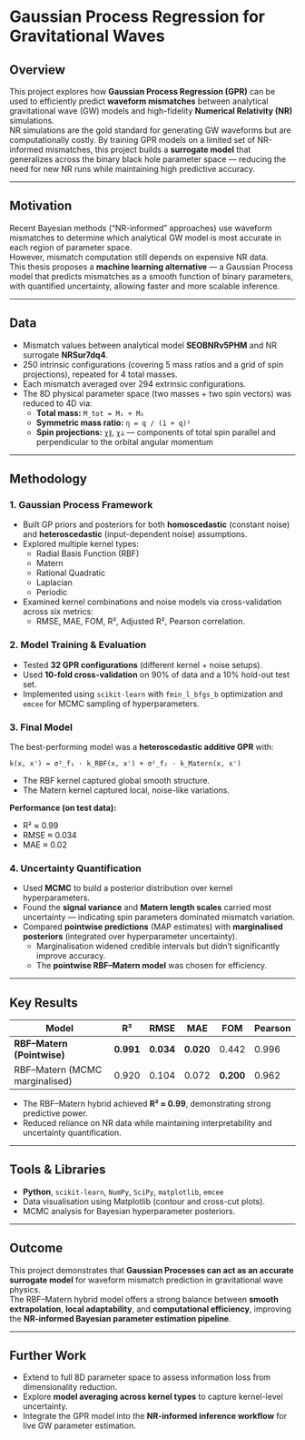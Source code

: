 # Gaussian Process Regression for Gravitational Waves

## Overview  
This project explores how **Gaussian Process Regression (GPR)** can be used to efficiently predict **waveform mismatches** between analytical gravitational wave (GW) models and high-fidelity **Numerical Relativity (NR)** simulations.  
NR simulations are the gold standard for generating GW waveforms but are computationally costly. By training GPR models on a limited set of NR-informed mismatches, this project builds a **surrogate model** that generalizes across the binary black hole parameter space — reducing the need for new NR runs while maintaining high predictive accuracy.

---

## Motivation  
Recent Bayesian methods (“NR-informed” approaches) use waveform mismatches to determine which analytical GW model is most accurate in each region of parameter space.  
However, mismatch computation still depends on expensive NR data.  
This thesis proposes a **machine learning alternative** — a Gaussian Process model that predicts mismatches as a smooth function of binary parameters, with quantified uncertainty, allowing faster and more scalable inference.

---

## Data  
- Mismatch values between analytical model **SEOBNRv5PHM** and NR surrogate **NRSur7dq4**.  
- 250 intrinsic configurations (covering 5 mass ratios and a grid of spin projections), repeated for 4 total masses.  
- Each mismatch averaged over 294 extrinsic configurations.  
- The 8D physical parameter space (two masses + two spin vectors) was reduced to 4D via:  
  - **Total mass:** `M_tot = M₁ + M₂`  
  - **Symmetric mass ratio:** `η = q / (1 + q)²`  
  - **Spin projections:** `χ∥`, `χ⊥` — components of total spin parallel and perpendicular to the orbital angular momentum

---

## Methodology  

### 1. Gaussian Process Framework  
- Built GP priors and posteriors for both **homoscedastic** (constant noise) and **heteroscedastic** (input-dependent noise) assumptions.  
- Explored multiple kernel types:
  - Radial Basis Function (RBF)
  - Matern
  - Rational Quadratic
  - Laplacian
  - Periodic
- Examined kernel combinations and noise models via cross-validation across six metrics:
  - RMSE, MAE, FOM, R², Adjusted R², Pearson correlation.

### 2. Model Training & Evaluation  
- Tested **32 GPR configurations** (different kernel + noise setups).  
- Used **10-fold cross-validation** on 90% of data and a 10% hold-out test set.  
- Implemented using `scikit-learn` with `fmin_l_bfgs_b` optimization and `emcee` for MCMC sampling of hyperparameters.

### 3. Final Model  
The best-performing model was a **heteroscedastic additive GPR** with:

`k(x, x') = σ²_f₁ · k_RBF(x, x') + σ²_f₂ · k_Matern(x, x')`

- The RBF kernel captured global smooth structure.  
- The Matern kernel captured local, noise-like variations.  

**Performance (on test data):**
- R² ≈ 0.99
- RMSE ≈ 0.034
- MAE ≈ 0.02

### 4. Uncertainty Quantification  
- Used **MCMC** to build a posterior distribution over kernel hyperparameters.  
- Found the **signal variance** and **Matern length scales** carried most uncertainty — indicating spin parameters dominated mismatch variation.  
- Compared **pointwise predictions** (MAP estimates) with **marginalised posteriors** (integrated over hyperparameter uncertainty).  
  - Marginalisation widened credible intervals but didn’t significantly improve accuracy.  
  - The **pointwise RBF–Matern model** was chosen for efficiency.

---

## Key Results  

| Model | R² | RMSE | MAE | FOM | Pearson |
|-------|----|------|-----|------|----------|
| **RBF–Matern (Pointwise)** | **0.991** | **0.034** | **0.020** | 0.442 | 0.996 |
| RBF–Matern (MCMC marginalised) | 0.920 | 0.104 | 0.072 | **0.200** | 0.962 |

- The RBF–Matern hybrid achieved **R² ≈ 0.99**, demonstrating strong predictive power.
- Reduced reliance on NR data while maintaining interpretability and uncertainty quantification.

---

## Tools & Libraries  
- **Python**, `scikit-learn`, `NumPy`, `SciPy`, `matplotlib`, `emcee`  
- Data visualisation using Matplotlib (contour and cross-cut plots).  
- MCMC analysis for Bayesian hyperparameter posteriors.  

---

## Outcome  
This project demonstrates that **Gaussian Processes can act as an accurate surrogate model** for waveform mismatch prediction in gravitational wave physics.  
The RBF–Matern hybrid model offers a strong balance between **smooth extrapolation**, **local adaptability**, and **computational efficiency**, improving the **NR-informed Bayesian parameter estimation pipeline**.

---

## Further Work  
- Extend to full 8D parameter space to assess information loss from dimensionality reduction.  
- Explore **model averaging across kernel types** to capture kernel-level uncertainty.  
- Integrate the GPR model into the **NR-informed inference workflow** for live GW parameter estimation.


